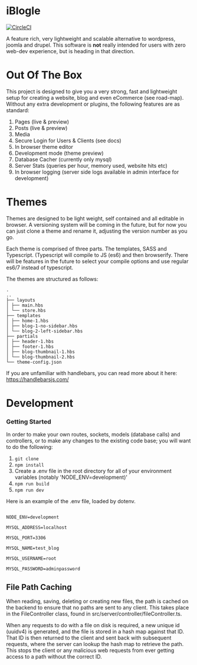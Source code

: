 # iBlogle

[![CircleCI](https://circleci.com/gh/megmut/iblogle.svg?style=svg)](https://circleci.com/gh/megmut/iblogle)


A feature rich, very lightweight and scalable alternative to wordpress, joomla and drupel. This software is **not** really intended for users with zero web-dev experience, but is heading in that direction.


# Out Of The Box


This project is designed to give you a very strong, fast and lightweight setup for creating a website, blog and even eCommerce (see road-map). Without any extra development or plugins, the following features are as standard:

1. Pages (live & preview)
2. Posts (live & preview)
3. Media
4. Secure Login for Users & Clients (see docs)
5. In browser theme editor
6. Development mode (theme preview)
7. Database Cacher (currently only mysql)
8. Server Stats (queries per hour, memory used, website hits etc)
9. In browser logging (server side logs available in admin interface for development)

# Themes

Themes are designed to be light weight, self contained and all editable in browser. A versioning system will be coming in the future, but for now you can just clone a theme and rename it, adjusting the version number as you go.

Each theme is comprised of three parts. The templates, SASS and Typescript. (Typescript will compile to JS (es6) and then browserify. There will be features in the future to select your compile options and use regular es6/7 instead of typescript.

The themes are structured as follows:

```
.
..
├── layouts
│ ├── main.hbs
│ └── store.hbs
├── templates
│ ├── home-1.hbs
│ ├── blog-1-no-sidebar.hbs
│ └── blog-2-left-sidebar.hbs
├── partials
│ ├── header-1.hbs
│ ├── footer-1.hbs
│ ├── blog-thumbnail-1.hbs
│ └── blog-thumbnail-2.hbs
└── theme-config.json

```

If you are unfamiliar with handlebars, you can read more about it here: https://handlebarsjs.com/


# Development


### Getting Started

In order to make your own routes, sockets, models (database calls) and controllers, or to make any changes to the existing code base; you will want to do the following:

1.  ``` git clone ```
2.  ``` npm install ```
3. Create a .env file in the root directory for all of your environment variables (notably 'NODE_ENV=development)'
4.  ``` npm run build ```
5.  ``` npm run dev ```


Here is an example of the .env file, loaded by dotenv.

```

NODE_ENV=development

MYSQL_ADDRESS=localhost

MYSQL_PORT=3306

MYSQL_NAME=test_blog

MYSQL_USERNAME=root

MYSQL_PASSWORD=adminpassword

```

## File Path Caching

When reading, saving, deleting or creating new files, the path is cached on the backend to ensure that no paths are sent to any client. This takes place in the FileController class, found in src/server/controller/fileController.ts.

When any requests to do with a file on disk is required, a new unique id (uuidv4) is generated, and the file is stored in a hash map against that ID. That ID is then returned to the client and sent back with subsequent requests, where the server can lookup the hash map to retrieve the path. This stops the client or any malicious web requests from ever getting access to a path without the correct ID.